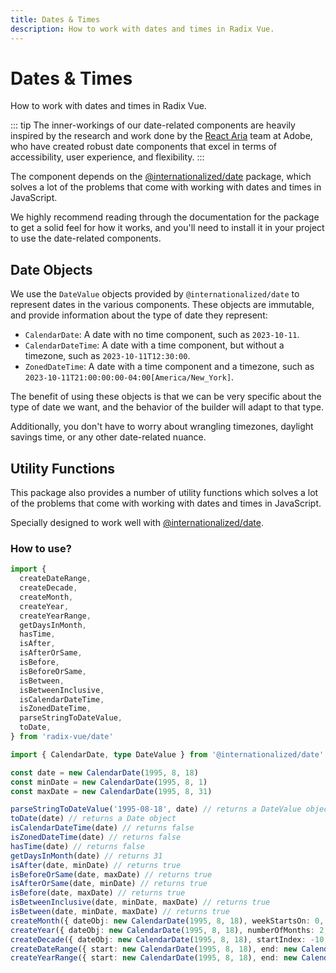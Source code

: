 ```yaml
---
title: Dates & Times
description: How to work with dates and times in Radix Vue.
---
```


# Dates & Times

<Description>
How to work with dates and times in Radix Vue.
</Description>

::: tip
The inner-workings of our date-related components are heavily inspired by the research and work done
by the [React Aria](https://react-spectrum.adobe.com/react-aria/) team at Adobe, who have created
robust date components that excel in terms of accessibility, user experience, and flexibility.
:::

The component depends on the [@internationalized/date](https://react-spectrum.adobe.com/internationalized/date/index.html) package, which solves a lot of the problems that come with working with dates and times in JavaScript.

We highly recommend reading through the documentation for the package to get a solid feel for how it
works, and you'll need to install it in your project to use the date-related components.

<InstallationTabs value="@internationalized/date" />

## Date Objects

We use the `DateValue` objects provided by `@internationalized/date` to
represent dates in the various components. These objects are immutable, and provide information about
the type of date they represent:

- `CalendarDate`: A date with no time component, such as `2023-10-11`.
- `CalendarDateTime`: A date with a time component, but without a timezone, such as
  `2023-10-11T12:30:00`.
- `ZonedDateTime`: A date with a time component and a timezone, such as
  `2023-10-11T21:00:00:00-04:00[America/New_York]`.

The benefit of using these objects is that we can be very specific about the type of date we want,
and the behavior of the builder will adapt to that type.

Additionally, you don't have to worry about wrangling timezones, daylight savings time, or any other
date-related nuance.

## Utility Functions

This package also provides a number of utility functions which solves a lot of the problems that come with working with dates and times in JavaScript.

Specially designed to work well with [@internationalized/date](https://react-spectrum.adobe.com/internationalized/date/index.html).

### How to use?

```ts
import {
  createDateRange,
  createDecade,
  createMonth,
  createYear,
  createYearRange,
  getDaysInMonth,
  hasTime,
  isAfter,
  isAfterOrSame,
  isBefore,
  isBeforeOrSame,
  isBetween,
  isBetweenInclusive,
  isCalendarDateTime,
  isZonedDateTime,
  parseStringToDateValue,
  toDate,
} from 'radix-vue/date'

import { CalendarDate, type DateValue } from '@internationalized/date'

const date = new CalendarDate(1995, 8, 18)
const minDate = new CalendarDate(1995, 8, 1)
const maxDate = new CalendarDate(1995, 8, 31)

parseStringToDateValue('1995-08-18', date) // returns a DateValue object
toDate(date) // returns a Date object
isCalendarDateTime(date) // returns false
isZonedDateTime(date) // returns false
hasTime(date) // returns false
getDaysInMonth(date) // returns 31
isAfter(date, minDate) // returns true
isBeforeOrSame(date, maxDate) // returns true
isAfterOrSame(date, minDate) // returns true
isBefore(date, maxDate) // returns true
isBetweenInclusive(date, minDate, maxDate) // returns true
isBetween(date, minDate, maxDate) // returns true
createMonth({ dateObj: new CalendarDate(1995, 8, 18), weekStartsOn: 0, locale: 'en', fixedWeeks: true }) // returns a grid of days as DateValue for the month, also containing the dateObj, plus an array of days for the month
createYear({ dateObj: new CalendarDate(1995, 8, 18), numberOfMonths: 2, pagedNavigation: true }) // returns an array of months as DateValue, centered around the dateObj taking into account the numberOfMonths and pagedNavigation when returning the months
createDecade({ dateObj: new CalendarDate(1995, 8, 18), startIndex: -10, endIndex: 10 }) // returns a decade centered around the dateObj
createDateRange({ start: new CalendarDate(1995, 8, 18), end: new CalendarDate(2005, 8, 18) }) // returns an array of dates as DateValue between the start and end date
createYearRange({ start: new CalendarDate(1995, 8, 18), end: new CalendarDate(2005, 8, 18) }) // returns an array of years as DateValue between the start and end date
```
